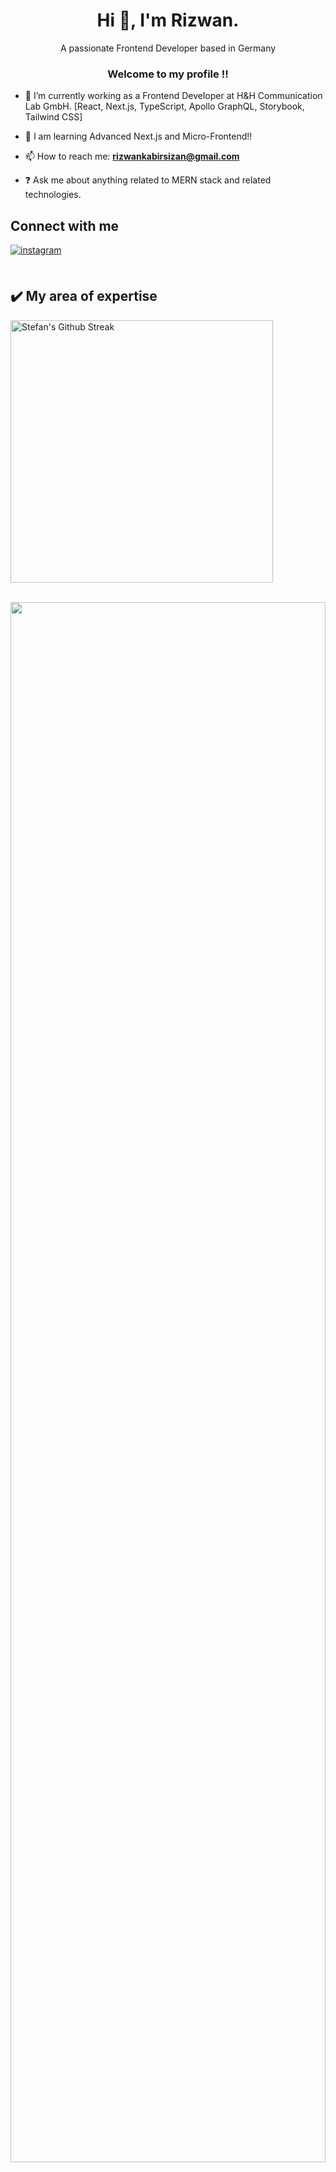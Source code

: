 
<h1 align="center">Hi 👋, I'm Rizwan.</h1>
<div align="center">A passionate Frontend Developer based in Germany</div>  
  <h3 align="center">Welcome to my profile !!</h3>

- 🔭  I’m currently working as a Frontend Developer at H&H Communication Lab GmbH. [React, Next.js, TypeScript, Apollo GraphQL, Storybook, Tailwind CSS]

- 🌱 I am learning Advanced Next.js and Micro-Frontend!!

- 📫 How to reach me: **rizwankabirsizan@gmail.com**

- ❓ Ask me about anything related to MERN stack and related technologies.  

## Connect with me  
<div >
<a href="https://instagram.com/rizwan.kabir" target="_blank">
<img src=https://img.shields.io/badge/instagram-%23000000.svg?&style=for-the-badge&logo=instagram&logoColor=white alt=instagram style="margin-bottom: 5px;margin-right:5px;" />
</a>
</div>  

<br/>  

<h2>✔️ My area of expertise </h2>

<p>
  <img src="https://github-readme-stats.vercel.app/api/top-langs?username=rizwann&layout=compact&theme=default" alt="Stefan's Github Streak" width="420"/> 
</p>


<br/>  

<img src="https://github-readme-stats.vercel.app/api?username=rizwann&show_icons=true&count_private=true&hide_border=true"  width="100%" height="80%" />
<img  src="https://github-readme-streak-stats.herokuapp.com/?user=rizwann&theme=default" alt="rizwann" width="100%" height="80%" />
<!-- <img src="https://github-readme-stats.vercel.app/api/top-langs?username=rizwann&show_icons=true&locale=en&layout=compact" alt="rizwann" width="28%" height="47%" />
 -->

</div>


